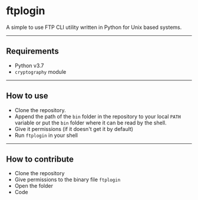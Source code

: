 # ftplogin

A simple to use FTP CLI utility written in Python for Unix based systems.

---

## Requirements

- Python v3.7
- `cryptography` module

---

## How to use

- Clone the repository.
- Append the path of the `bin` folder in the repository to your local `PATH` variable or put the `bin` folder where it can be read by the shell.
- Give it permissions (if it doesn't get it by default)
- Run `ftplogin` in your shell

---

## How to contribute

- Clone the repository
- Give permissions to the binary file `ftplogin`
- Open the folder
- Code
